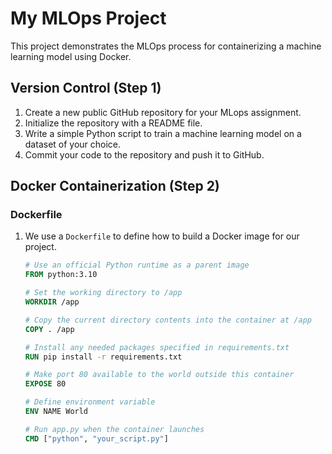 # My MLOps Project

This project demonstrates the MLOps process for containerizing a machine learning model using Docker.

## Version Control (Step 1)

1. Create a new public GitHub repository for your MLops assignment.
2. Initialize the repository with a README file.
3. Write a simple Python script to train a machine learning model on a dataset of your choice.
4. Commit your code to the repository and push it to GitHub.

## Docker Containerization (Step 2)

### Dockerfile

1. We use a `Dockerfile` to define how to build a Docker image for our project.

   ```Dockerfile
   # Use an official Python runtime as a parent image
   FROM python:3.10

   # Set the working directory to /app
   WORKDIR /app

   # Copy the current directory contents into the container at /app
   COPY . /app

   # Install any needed packages specified in requirements.txt
   RUN pip install -r requirements.txt

   # Make port 80 available to the world outside this container
   EXPOSE 80

   # Define environment variable
   ENV NAME World

   # Run app.py when the container launches
   CMD ["python", "your_script.py"]

